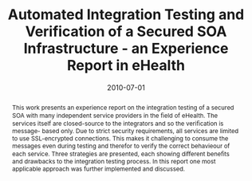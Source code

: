 ---
abstract: This work presents an experience report on the  integration testing of a
  secured SOA with many independent  service providers in the &#64257;eld of eHealth.
  The services itself are  closed-source to the integrators and so the veri&#64257;cation
  is message-  based only. Due to strict security requirements, all services  are
  limited to use SSL-encrypted connections. This makes it  challenging to consume
  the messages even during testing and  therefor to verify the correct behavieour
  of each service. Three  strategies are presented, each showing different bene&#64257;ts
  and  drawbacks to the integration testing process. In this report  one most applicable
  approach was further implemented and  discussed.
authors:
- Mario Bernhart
- Thomas Artner
- Andreas Mauczka
- Thomas Grechenig
date: '2010-07-01'
featured: false
links:
- name: Publik
  url: https://publik.tuwien.ac.at/showentry.php?ID=193378&lang=2
publication: 'Vortrag: The 22nd International Conference on Software Engineering &
  Knowledge Engineering, San Francisco Bay; 01.07.2010 - 03.07.2010; in: "Proceedings
  of the Twenty-Second International Conference on Software Engineering & Knowledge
  Engineering", Knowledge Systems Institute Graduate School, (2010), ISBN: 978-1-891706-26-4;
  S. 198 - 202'
publication_types:
- '1'
publishDate: '2010-07-01'
title: Automated Integration Testing and Verification of a Secured SOA Infrastructure
  - an Experience Report in eHealth
url_pdf: ''
---